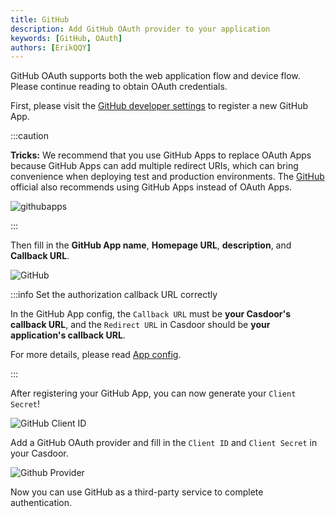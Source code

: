 ```yaml
---
title: GitHub
description: Add GitHub OAuth provider to your application
keywords: [GitHub, OAuth]
authors: [ErikQQY]
---
```


GitHub OAuth supports both the web application flow and device flow. Please continue reading to obtain OAuth credentials.

First, please visit the [GitHub developer settings](https://github.com/settings/apps/new) to register a new GitHub App.

:::caution

**Tricks:** We recommend that you use GitHub Apps to replace OAuth Apps because GitHub Apps can add multiple redirect URIs, which can bring convenience when deploying test and production environments. The [GitHub](https://docs.github.com/en/developers/apps/getting-started-with-apps/migrating-oauth-apps-to-github-apps) official also recommends using GitHub Apps instead of OAuth Apps.

![githubapps](/img/providers/OAuth/githubapps.png)

:::

Then fill in the **GitHub App name**, **Homepage URL**, **description**, and **Callback URL**.

![GitHub](/img/providers/OAuth/github.png)

:::info Set the authorization callback URL correctly

In the GitHub App config, the `Callback URL` must be **your Casdoor's callback URL**, and the `Redirect URL` in Casdoor should be **your application's callback URL**.

For more details, please read [App config](/docs/application/config#further-understanding).

:::

After registering your GitHub App, you can now generate your `Client Secret`!

![GitHub Client ID](/img/providers/OAuth/githubclient.png)

Add a GitHub OAuth provider and fill in the `Client ID` and `Client Secret` in your Casdoor.

![Github Provider](/img/providers/OAuth/githubprovider.png)

Now you can use GitHub as a third-party service to complete authentication.
